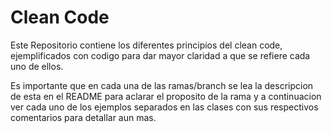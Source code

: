 # Clean Code

Este Repositorio contiene los diferentes principios del clean code, ejemplificados con codigo para dar mayor claridad a que se refiere cada uno de ellos. 

Es importante que en cada una de las ramas/branch se lea la descripcion de esta en el README para aclarar el proposito de la rama y a continuacion ver cada uno de los ejemplos separados en las clases con sus respectivos comentarios para detallar aun mas.

